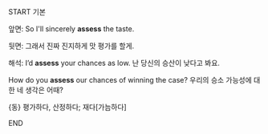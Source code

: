 START
기본

앞면:
So I'll sincerely **assess** the taste.

뒷면:
그래서 진짜 진지하게 맛 평가를 할게.

해석:
I’d **assess** your chances as low. 
난 당신의 승산이 낮다고 봐요.

How do you **assess** our chances of winning the case? 
우리의 승소 가능성에 대한 네 생각은 어때?

{동} 평가하다, 산정하다;  재다[가늠하다]
<!--ID: 1743041012188-->
END
